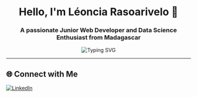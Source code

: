 <h1 align="center">Hello, I'm Léoncia Rasoarivelo 👋</h1>
<h3 align="center">A passionate Junior Web Developer and Data Science Enthusiast from Madagascar</h3>

<p align="center">
  <img src="https://readme-typing-svg.herokuapp.com?font=Fira+Code&size=22&pause=1000&color=00BFFF&center=true&vCenter=true&width=440&lines=Web+Developer;Freelancer;Software+Engineering+Student;Learning+Data+Science+and+AI;Always+learning+new+tech!" alt="Typing SVG" />
</p>

<!---## 🚀 About Me

- 🔭 I’m currently working on **Full Stack Web Development Projects**

- 🌱 I’m currently learning **React.js, Laravel, Next.js, and Data Science**

- 💼 Looking for opportunities in **Web Development, Data Science, & Software Engineering**

 ⚡ Fun fact: I’m also a **Natural Hairstylist**! 💇‍♀️-->

---

## 🌐 Connect with Me

<p align="left">
<!--<a href="mailto:leonciarasoa@gmail.com"><img src="https://img.shields.io/badge/-Email-D14836?style=for-the-badge&logo=gmail&logoColor=white" alt="Email"></a> -->
<a href="https://www.linkedin.com/in/leoncia-rasoarivelo/" target="_blank"><img src="https://img.shields.io/badge/LinkedIn-0077B5?style=for-the-badge&logo=linkedin&logoColor=white" alt="LinkedIn"></a>
<!--<a href="https://github.com/Leonciia" target="_blank"><img src="https://img.shields.io/badge/GitHub-100000?style=for-the-badge&logo=github&logoColor=white" alt="GitHub"></a>
</p> -->

<!-- --- -->

<!--## 📊 GitHub Stats:

<p align="center">
  <img src="https://github-readme-stats.vercel.app/api/top-langs/?username=Leonciia&theme=dark&hide_border=false&include_all_commits=false&count_private=true&layout=compact" alt="Top Langs" />
  <img src="https://github-readme-streak-stats.herokuapp.com/?user=Leonciia&theme=dark&hide_border=false" alt="GitHub Streak" />
  <img src="https://github-readme-stats.vercel.app/api?username=Leonciia&show_icons=true&theme=dark&hide_border=false" alt="GitHub Stats" />
</p>-->

<!-- --- -->

<!--## 🏆 GitHub Trophies:

<p align="center">
  <img src="https://github-profile-trophy.vercel.app/?username=Leonciia&theme=radical&no-frame=false&no-bg=true&margin-w=4" alt="Trophies" />
 </p> -->

<!-- --- -->

<!--## 👀 Visitor Count:
<p align="center">
  <img src="https://visitcount.itsvg.in/api?id=Leonciia&icon=0&color=0" alt="Visitor Count" />
</p>-->
